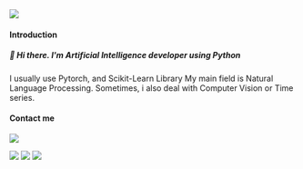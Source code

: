 <img src="https://capsule-render.vercel.app/api?type=rounded&color=auto&height=200&section=header&text=Welcome&fontSize=90"/>

#### Introduction
##### 👋 Hi there. I'm Artificial Intelligence developer using Python
I usually use Pytorch, and Scikit-Learn Library
My main field is Natural Language Processing.
Sometimes, i also deal with Computer Vision or Time series.

#### Contact me
<img src="https://img.shields.io/badge/goat1228@gmail.com-EA4335?style=flat-square&logo=Gmail&logoColor=white"/></a>


<img src="https://img.shields.io/badge/Python-3776AB?style=flat-square&logo=Python&logoColor=white"/></a>
<img src="https://img.shields.io/badge/PyTorch-EE4C2C?style=flat-square&logo=PyTorch&logoColor=white"/></a>
<img src="https://img.shields.io/badge/TensorFlow-FF6F00?style=flat-square&logo=TensorFlow&logoColor=white"/></a>



<!--
**dosilt/dosilt** is a ✨ _special_ ✨ repository because its `README.md` (this file) appears on your GitHub profile.

Here are some ideas to get you started:

- 🔭 I’m currently working on ...
- 🌱 I’m currently learning ...
- 👯 I’m looking to collaborate on ...
- 🤔 I’m looking for help with ...
- 💬 Ask me about ...
- 📫 How to reach me: ...
- 😄 Pronouns: ...
- ⚡ Fun fact: ...
-->
